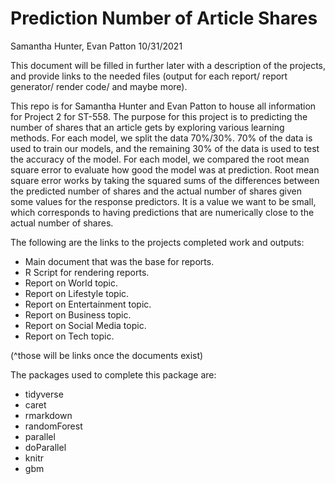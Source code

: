 Prediction Number of Article Shares
================
Samantha Hunter, Evan Patton
10/31/2021


This document will be filled in further later with a description of the projects, and provide links to the needed files (output for each report/ report generator/ render code/ and maybe more).


This repo is for Samantha Hunter and Evan Patton to house all information for Project 2 for ST-558. The purpose for this project is to predicting the number of shares that an article gets by exploring various learning methods. For each model, we split the data 70%/30%. 70% of the data is used to train our models, and the remaining 30% of the data is used to test the accuracy of the model. For each model, we compared the root mean square error to evaluate how good the model was at prediction. Root mean square error works by taking the squared sums of the differences between the predicted number of shares and the actual number of shares given some values for the response predictors. It is a value we want to be small, which corresponds to having predictions that are numerically close to the actual number of shares. 


The following are the links to the projects completed work and outputs: 


* Main document that was the base for reports.  
* R Script for rendering reports.  
* Report on World topic.  
* Report on Lifestyle topic.  
* Report on Entertainment topic.  
* Report on Business topic.  
* Report on Social Media topic. 
* Report on Tech topic.


(^those will be links once the documents exist)


The packages used to complete this package are:  

* tidyverse  
* caret  
* rmarkdown  
* randomForest  
* parallel  
* doParallel  
* knitr  
* gbm

